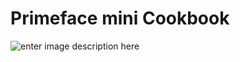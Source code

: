 # Primeface mini Cookbook

![enter image description here](https://raw.githubusercontent.com/khafast/khafast.github.io/master/assets/images/dummy-image-300x298.jpg)


<!--stackedit_data:
eyJoaXN0b3J5IjpbLTYzODA4MDgxMywxMjMyOTY4MDY3LDIxMT
Y0NjI5NDUsMTY2NjA5NTY3XX0=
-->